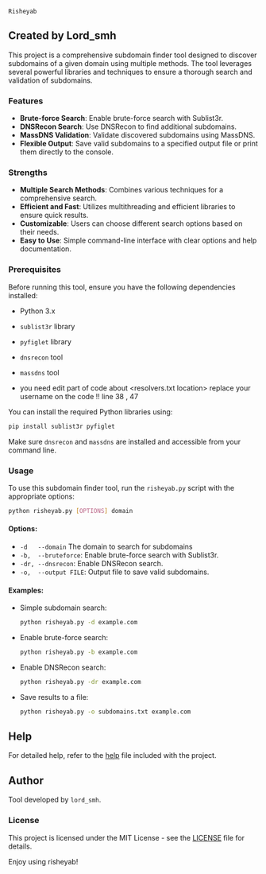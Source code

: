 `Risheyab`

## Created by Lord_smh

This project is a comprehensive subdomain finder tool designed to discover subdomains of a given domain using multiple methods. The tool leverages several powerful libraries and techniques to ensure a thorough search and validation of subdomains.

### Features
- **Brute-force Search**: Enable brute-force search with Sublist3r.
- **DNSRecon Search**: Use DNSRecon to find additional subdomains.
- **MassDNS Validation**: Validate discovered subdomains using MassDNS.
- **Flexible Output**: Save valid subdomains to a specified output file or print them directly to the console.

### Strengths
- **Multiple Search Methods**: Combines various techniques for a comprehensive search.
- **Efficient and Fast**: Utilizes multithreading and efficient libraries to ensure quick results.
- **Customizable**: Users can choose different search options based on their needs.
- **Easy to Use**: Simple command-line interface with clear options and help documentation.

### Prerequisites
Before running this tool, ensure you have the following dependencies installed:
- Python 3.x
- `sublist3r` library
- `pyfiglet` library
- `dnsrecon` tool
- `massdns` tool

- you need edit part of code about <resolvers.txt location> replace your username on the code !! line 38 , 47 

You can install the required Python libraries using:
```bash
pip install sublist3r pyfiglet
```
Make sure `dnsrecon` and `massdns` are installed and accessible from your command line.

### Usage
To use this subdomain finder tool, run the `risheyab.py` script with the appropriate options:

```bash
python risheyab.py [OPTIONS] domain
```

#### Options:
- `-d   --domain`       The domain to search for subdomains
- `-b,  --bruteforce`:  Enable brute-force search with Sublist3r.
- `-dr, --dnsrecon`:    Enable DNSRecon search.
- `-o,  --output FILE`: Output file to save valid subdomains.

#### Examples:
- Simple subdomain search:
  ```bash
  python risheyab.py -d example.com
  ```

- Enable brute-force search:
  ```bash
  python risheyab.py -b example.com
  ```

- Enable DNSRecon search:
  ```bash
  python risheyab.py -dr example.com
  ```

- Save results to a file:
  ```bash
  python risheyab.py -o subdomains.txt example.com
  ```
## Help
For detailed help, refer to the [help](https://github.com/lordsmh/risheyab-/blob/main/help.txt) file included with the project.

## Author
Tool developed by `lord_smh`.

### License
This project is licensed under the MIT License - see the [LICENSE](LICENSE) file for details.

Enjoy using risheyab!

